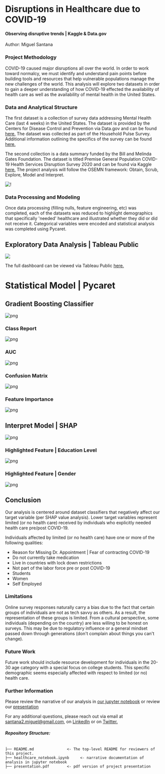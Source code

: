 
# Disruptions in Healthcare due to COVID-19
#### Observing disruptive trends | Kaggle & Data.gov

Author: Miguel Santana

### Project Methodology
COVID-19 caused major disruptions all over the world. In order to work toward normalcy, we must identify and understand pain points before building tools and resources that help vulnerable populations manage the new challenges of the world. This analysis will explore two datasets in order to gain a deeper understanding of how COVID-19 effected the availability of health care as well as the availability of mental health in the United States. 

### Data and Analytical Structure
The first dataset is a collection of survey data addressing Mental Health Care (last 4 weeks) in the United States. The dataset is provided by the Centers for Disease Control and Prevention via Data.gov and can be found [here.](https://catalog.data.gov/ar/dataset/mental-health-care-in-the-last-4-weeks) The dataset was collected as part of the Household Pulse Survey. Additional information outlining the specifics of the survey can be found [here.](https://www.cdc.gov/nchs/covid19/pulse/mental-health-care.htm)

The second collection is a data summary funded by the Bill and Melinda Gates Foundation. The dataset is titled Premise General Population COVID-19 Health Services Disruption Survey 2020 and can be found via Kaggle [here.](https://www.kaggle.com/vishalsiram50/covid19-health-services-disruption-survey-2020) The project analysis will follow the OSEMN framework: Obtain, Scrub, Explore, Model and Interpret.

![!](/images/OSEMN.png)

### Data Processing and Modeling

Once data processing (filling nulls, feature engineering, etc) was completed, each of the datasets was reduced to highlight demographics that specifically 'needed' healthcare and illustrated whether they did or did not receive it. Categorical variables were encoded and statistical analysis was completed using Pycaret.

## Exploratory Data Analysis | Tableau Public

<div class='tableauPlaceholder' id='viz1620617419679' style='position: relative'><noscript><a href='#'><img alt=' ' src='https:&#47;&#47;public.tableau.com&#47;static&#47;images&#47;Ka&#47;KaggleCOVID-19Dataset&#47;OVERVIEW&#47;1_rss.png' style='border: none' /></a></noscript><object class='tableauViz'  style='display:none;'><param name='host_url' value='https%3A%2F%2Fpublic.tableau.com%2F' /> <param name='embed_code_version' value='3' /> <param name='site_root' value='' /><param name='name' value='KaggleCOVID-19Dataset&#47;OVERVIEW' /><param name='tabs' value='yes' /><param name='toolbar' value='yes' /><param name='static_image' value='https:&#47;&#47;public.tableau.com&#47;static&#47;images&#47;Ka&#47;KaggleCOVID-19Dataset&#47;OVERVIEW&#47;1.png' /> <param name='animate_transition' value='yes' /><param name='display_static_image' value='yes' /><param name='display_spinner' value='yes' /><param name='display_overlay' value='yes' /><param name='display_count' value='yes' /><param name='language' value='en' /></object></div>

The full dashboard can be viewed via Tableau Public [here.](https://public.tableau.com/views/KaggleCOVID-19Dataset/OVERVIEW?:language=en&:display_count=y&:origin=viz_share_link)                
# Statistical Model | Pycaret
## Gradient Boosting Classifier

![png](/images/results.png)

### Class Report

![png](/images/ClassificationReport.png)

### AUC

![png](/images/AUC.png)

### Confusion Matrix

![png](/images/ConfusionMatrix.png)

### Feature Importance

![png](/images/FeatureImportance.png)

## Interpret Model | SHAP

![png](/images/SHAP.png)

### Highlighted Feature | Education Level

![png](/images/EducationLevel.png)

### Highlighted Feature | Gender

![png](/images/Gender.png)

## Conclusion
Our analysis is centered around dataset classifiers that negatively affect our target variable (per SHAP value analysis). Lower target variables represent limited (or no health care) received by individuals who explicitly needed health care pre/post COVID-19. 

Individuals affected by limited (or no health care) have one or more of the following qualities:
* Reason for Missing Dr. Appointment | Fear of contracting COVID-19
* Do not currently take medication
* Live in countries with lock down restrictions
* Not part of the labor force pre or post COVID-19
* Students
* Women
* Self Employed

### Limitations

Online survey responses naturally carry a bias due to the fact that certain groups of individuals are not as tech savvy as others. As a result, the representation of these groups is limited. From a cultural perspective, some individuals (depending on the country) are less willing to be honest on surveys. This may be due to regulatory influence or a general mindset passed down through generations (don't complain about things you can't change). 

### Future Work
Future work should include resource development for individuals in the 20-30 age category with a special focus on college students. This specific demographic seems especially affected with respect to limited (or no) health care. 

### Further Information
Please review the narrative of our analysis in [our jupyter notebook](./healthcare_notebook.ipynb) or review our [presentation](./presentation.pdf)

For any additional questions, please reach out via email at santana2.miguel@gmail.com, on [LinkedIn](https://www.linkedin.com/in/miguel-angel-santana-ii-mba-51467276/) or on [Twitter.](https://twitter.com/msantana_ds)

##### Repository Structure:

```

├── README.md               <- The top-level README for reviewers of this project.
├── healthcare_notebook.ipynb     <- narrative documentation of analysis in jupyter notebook
├── presentation.pdf        <- pdf version of project presentation

```
